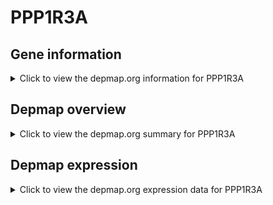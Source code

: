 <h1>PPP1R3A</h1>

<h2>Gene information</h2>
<details>
  <summary>Click to view the depmap.org information for PPP1R3A</summary>
  <iframe src="https://depmap.org/portal/gene/PPP1R3A?tab=about" style="border:none;width:100%;height:800px"></iframe>
</details>

<h2>Depmap overview</h2>
<details>
  <summary>Click to view the depmap.org summary for PPP1R3A</summary>
  <iframe src="https://depmap.org/portal/gene/PPP1R3A?tab=overview" style="border:none;width:100%;height:800px"></iframe>
</details>

<h2>Depmap expression</h2>
<details>
  <summary>Click to view the depmap.org expression data for PPP1R3A</summary>
  <iframe src="https://depmap.org/portal/gene/PPP1R3A?tab=characterization" style="border:none;width:100%;height:800px"></iframe>
</details>


<!--
<h2>Reactome Pathway diagram</h2>
PNAME
-->


